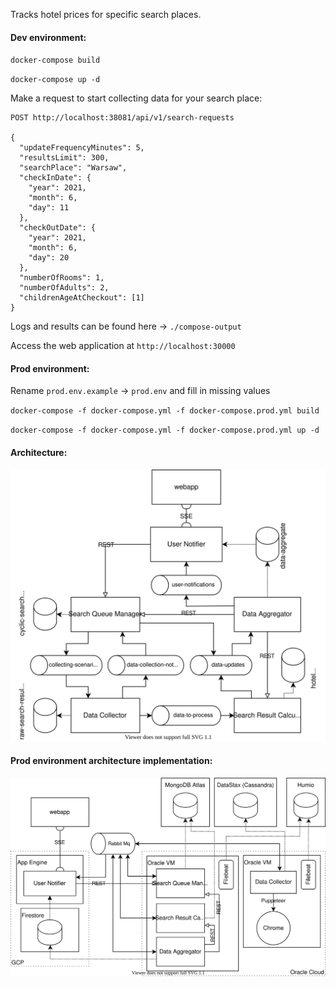 Tracks hotel prices for specific search places.

#### Dev environment:
`docker-compose build`

`docker-compose up -d`

Make a request to start collecting data for your search place: 
```
POST http://localhost:38081/api/v1/search-requests

{
  "updateFrequencyMinutes": 5,
  "resultsLimit": 300,
  "searchPlace": "Warsaw",
  "checkInDate": {
    "year": 2021,
    "month": 6,
    "day": 11
  },
  "checkOutDate": {
    "year": 2021,
    "month": 6,
    "day": 20
  },
  "numberOfRooms": 1,
  "numberOfAdults": 2,
  "childrenAgeAtCheckout": [1]
}
```
Logs and results can be found here -> `./compose-output`

Access the web application at `http://localhost:30000`

#### Prod environment:

Rename `prod.env.example` -> `prod.env` and fill in missing values

`docker-compose -f docker-compose.yml -f docker-compose.prod.yml build`

`docker-compose -f docker-compose.yml -f docker-compose.prod.yml up -d`

#### Architecture:

![Kingboo Architecture Overview](kingboo-arch-overview.svg "Architecture Overview")

#### Prod environment architecture implementation:

![Kingboo Architecture Implementation](kingboo-arch.svg "Architecture implementation")
